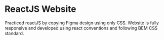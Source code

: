 # ReactJS Website

Practiced reactJS by copying Figma design using only CSS. Website is fully responsive and developed using react conventions and following BEM CSS standard.
